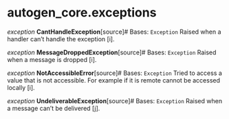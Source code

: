 # autogen_core.exceptions

*exception* **CantHandleException**[source]#
Bases: `Exception`
Raised when a handler can’t handle the exception [i].

*exception* **MessageDroppedException**[source]#
Bases: `Exception`
Raised when a message is dropped [i].

*exception* **NotAccessibleError**[source]#
Bases: `Exception`
Tried to access a value that is not accessible. For example if it is remote cannot be accessed locally [i].

*exception* **UndeliverableException**[source]#
Bases: `Exception`
Raised when a message can’t be delivered [j].
